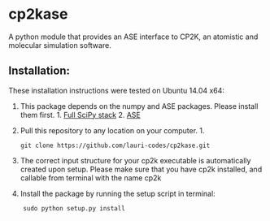 cp2kase
==================

A python module that provides an ASE interface to CP2K, an atomistic and molecular simulation software.

Installation:
------------------

These installation instructions were tested on Ubuntu 14.04 x64:

  1. This package depends on the numpy and ASE packages. Please install them first.
    1. [Full SciPy stack](http://www.scipy.org/install.html)
    2. [ASE](https://wiki.fysik.dtu.dk/ase/)
  2. Pull this repository to any location on your computer.
    1.

        ```
        git clone https://github.com/lauri-codes/cp2kase.git
        ```
        
  3. The correct input structure for your cp2k executable is automatically created upon setup. Please make sure that you have cp2k installed, and callable from terminal with the name cp2k
  4. Install the package by running the setup script in terminal:
```
    sudo python setup.py install
```
